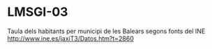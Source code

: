 # LMSGI-03
Taula dels habitants per municipi de les Balears segons fonts del INE 
http://www.ine.es/jaxiT3/Datos.htm?t=2860
